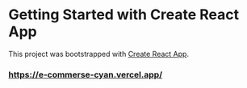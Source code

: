 # Getting Started with Create React App

This project was bootstrapped with [Create React App](https://github.com/facebook/create-react-app).

### https://e-commerse-cyan.vercel.app/
